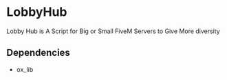 # LobbyHub
Lobby Hub is A Script for Big or Small FiveM Servers to Give More diversity
## Dependencies
- ox_lib

